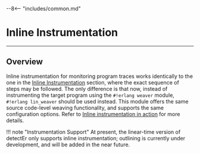 --8<-- "includes/common.md"

# Inline Instrumentation
---

## Overview

Inline instrumentation for monitoring program traces works identically to the one in the [Inline Instrumentation](../using-detecter/inline-instrumentation.md) section, where the exact sequence of steps may be followed. 
The only difference is that now, instead of instrumenting the target program using the `#!erlang weaver` module, `#!erlang lin_weaver` should be used instead.
This module offers the same source code-level weaving functionality, and supports the same configuration options.
Refer to [Inline instrumentation in action](../using-detecter/inline-instrumentation.md#inline-instrumentation-in-action) for more details.

!!! note "Instrumentation Support"
    At present, the linear-time version of detectEr only supports inline instrumentation; outlining is currently under development, and will be added in the near future.

[comment]: <> (---)

[comment]: <> (The next instrumentation method, outlining, completely externalises the instrumentation and analysis, and does not assume access to the program source code, as inlining does.)




